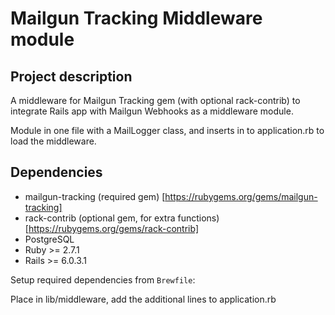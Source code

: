 # Mailgun Tracking Middleware module

## Project description

A middleware for Mailgun Tracking gem (with optional rack-contrib) to integrate Rails app with Mailgun Webhooks as a middleware module.

Module in one file with a MailLogger class, and inserts in to application.rb to load the middleware.

## Dependencies
* mailgun-tracking  (required gem) [https://rubygems.org/gems/mailgun-tracking]
* rack-contrib  (optional gem, for extra functions) [https://rubygems.org/gems/rack-contrib]
* PostgreSQL
* Ruby >= 2.7.1
* Rails >= 6.0.3.1

Setup required dependencies from `Brewfile`:


Place in lib/middleware,  add the additional lines to application.rb
